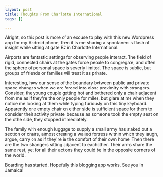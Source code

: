```yaml
--- 
layout: post
title: Thoughts From Charlotte International
tags: []

---
```

Alright, so this post is more of an excuse to play with this new Wordpress app for my Android phone, then it is me sharing a spontaneous flash of insight while sitting at gate B2 in Charlotte International.

Airports are fantastic settings for observing people interact. The field of rigid, connected chairs at the gates force people to congregate, and often the sphere of personal space is severly limited. The space is public, but groups of friends or families will treat it as private.

Interesting, how our sense of the boundary between public and private space changes when we are forced into close proximity with strangers. Consider, the young couple getting hot and bothered only a chair adjacent from me as if they're the only people for miles, but glare at me when they notice me looking at them while typing furiously on this tiny keyboard. Apparently one empty chair on either side is sufficient space for them to consider their activity private, because as someone took the empty seat on the othe side, they stopped immediately. 

The family with enough luggage to supply a small army has staked out a section of chairs, almost creating a walled fortress within which they laugh, argue, carry on as if they're in the comfort of their own home. Then there are the two strangers sitting adjacent to eachother. Their arms share the same rest, yet for all their actions they could be in the opposite corners of the world.

Boarding has started. Hopefully this blogging app works. See you in Jamaica!

